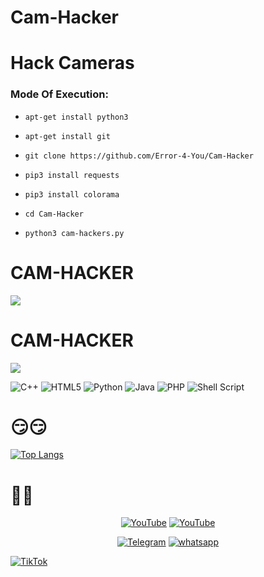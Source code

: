 # Cam-Hacker

<h1>Hack Cameras</h1>

<h3> Mode Of Execution: </h3>

* ```apt-get install python3```

* ```apt-get install git```

* ```git clone https://github.com/Error-4-You/Cam-Hacker```

* ```pip3 install requests```

* ```pip3 install colorama```

* ```cd Cam-Hacker```

* ```python3 cam-hackers.py```

# CAM-HACKER

<img src="https://github.com/AngelSecurityTeam/Cam-Hackers/blob/master/camfoto.png">

# CAM-HACKER

<img src="https://github.com/AngelSecurityTeam/Cam-Hackers/blob/master/camfoto2.png">

![C++](https://img.shields.io/badge/c++-%2300599C.svg?style=for-the-badge&logo=c%2B%2B&logoColor=white)    ![HTML5](https://img.shields.io/badge/html5-%23E34F26.svg?style=for-the-badge&logo=html5&logoColor=white)   ![Python](https://img.shields.io/badge/python-3670A0?style=for-the-badge&logo=python&logoColor=ffdd54)   ![Java](https://img.shields.io/badge/java-%23ED8B00.svg?style=for-the-badge&logo=java&logoColor=white)   ![PHP](https://img.shields.io/badge/php-%23777BB4.svg?style=for-the-badge&logo=php&logoColor=white)  ![Shell Script](https://img.shields.io/badge/shell_script-%23121011.svg?style=for-the-badge&logo=gnu-bash&logoColor=red)
  
# 😏😏

[![Top Langs](https://github-readme-stats.vercel.app/api/top-langs/?username=Error-4-You&langs_count=8)](https://github.com/Error-4-You/github-readme-stats)

# 🤬🤬


<p align="center">
<a href="https://github.com/Error-4-You"><img title="YouTube" src="https://img.shields.io/badge/Error-4You-brightgreen?style=for-the-badge&logo=github"></a>
<a href="https://youtube.com/channel/UCfjJgu6-VQPvcgRaygLyhqQ"><img title="YouTube" src="https://img.shields.io/badge/YouTube-Error 4 You-red?style=for-the-badge&logo=Youtube"></a>
</p>

<p align="center">
<a href="https://t.me/h4ck199"><img title="Telegram" src="https://img.shields.io/badge/Telegram-black?style=for-the-badge&logo=Telegram"></a>
<a href="https://chat.whatsapp.com/FkcQ98SucwgK1TbTfGWzsR"><img title="whatsapp" src="https://img.shields.io/badge/whatsapp-blue?style=for-the-badge&logo=whatsapp"></a>

<a href="https://chat.whatsapp.com/FkcQ98SucwgK1TbTfGWzsR">![TikTok](https://img.shields.io/badge/H4CK.LK-%23000000.svg?style=for-the-badge&logo=TikTok&logoColor=FF0F00)</a>
</p>
  